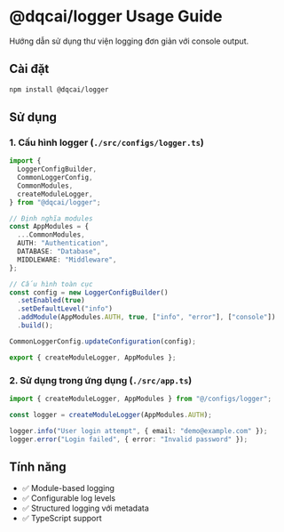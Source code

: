 # @dqcai/logger Usage Guide

Hướng dẫn sử dụng thư viện logging đơn giản với console output.

## Cài đặt

```bash
npm install @dqcai/logger
```

## Sử dụng

### 1. Cấu hình logger (`./src/configs/logger.ts`)

```typescript
import {
  LoggerConfigBuilder,
  CommonLoggerConfig,
  CommonModules,
  createModuleLogger,
} from "@dqcai/logger";

// Định nghĩa modules
const AppModules = {
  ...CommonModules,
  AUTH: "Authentication",
  DATABASE: "Database",
  MIDDLEWARE: "Middleware",
};

// Cấu hình toàn cục
const config = new LoggerConfigBuilder()
  .setEnabled(true)
  .setDefaultLevel("info")
  .addModule(AppModules.AUTH, true, ["info", "error"], ["console"])
  .build();

CommonLoggerConfig.updateConfiguration(config);

export { createModuleLogger, AppModules };
```

### 2. Sử dụng trong ứng dụng (`./src/app.ts`)

```typescript
import { createModuleLogger, AppModules } from "@/configs/logger";

const logger = createModuleLogger(AppModules.AUTH);

logger.info("User login attempt", { email: "demo@example.com" });
logger.error("Login failed", { error: "Invalid password" });
```

## Tính năng

- ✅ Module-based logging
- ✅ Configurable log levels  
- ✅ Structured logging với metadata
- ✅ TypeScript support